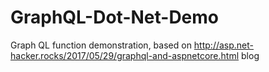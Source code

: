 # GraphQL-Dot-Net-Demo
Graph QL function demonstration, based on http://asp.net-hacker.rocks/2017/05/29/graphql-and-aspnetcore.html blog
